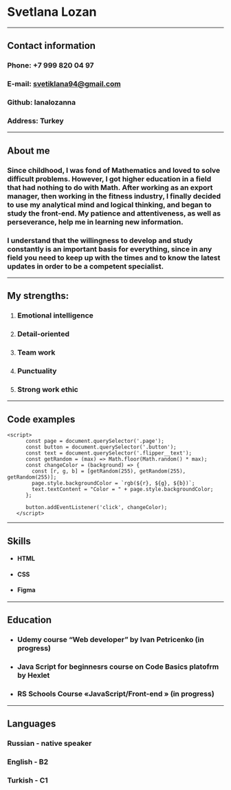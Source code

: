 # **Svetlana Lozan**
***
## **Contact information**
### **Phone:** +7 999 820 04 97
### **E-mail:** svetiklana94@gmail.com
### **Github:**   lanalozanna
### **Address:** Turkey 

***

## **About me**

### Since childhood, I  was fond of Mathematics and loved to solve difficult problems. However,  I got higher education in a field that had nothing to do with Math. After working as an export manager, then working in the fitness industry, I finally decided to use my analytical mind and logical thinking, and began to study the front-end. My patience and attentiveness, as well as perseverance, help me in learning new information.
### I understand that the willingness to develop and study constantly is an important basis for everything, since in any field you need to keep up with the times and to know the latest updates in order to be a competent specialist.

***

## **My strengths:**

1. ### Emotional intelligence
2. ### Detail-oriented
3. ### Team work
4. ### Punctuality
5. ### Strong work ethic

***

## **Code examples**
```
<script>
      const page = document.querySelector('.page');
      const button = document.querySelector('.button');
      const text = document.querySelector('.flipper__text');
      const getRandom = (max) => Math.floor(Math.random() * max);
      const changeColor = (background) => {
        const [r, g, b] = [getRandom(255), getRandom(255), getRandom(255)];
        page.style.backgroundColor = `rgb(${r}, ${g}, ${b})`;
        text.textContent = "Color = " + page.style.backgroundColor;
      };

      button.addEventListener('click', changeColor);
   </script>
   ```
   
***

## **Skills**

* #### HTML
* #### CSS
* #### Figma
***

## **Education**
* ### Udemy course “Web developer” by Ivan Petricenko (in progress)
* ### Java Script for beginnesrs course on Code Basics platofrm by Hexlet
* ### RS Schools Course «JavaScript/Front-end » (in progress)
***
## **Languages**


### **Russian** - native speaker
### **English** - B2
### **Turkish** - C1
